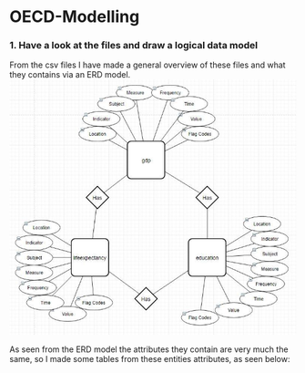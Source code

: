 # OECD-Modelling
### 1. Have a look at the files and draw a logical data model
From the csv files I have made a general overview of these files and what they contains via an ERD model.
![ERD-model](32235484_10215375826410111_7038487813641207808_n.jpg)

As seen from the ERD model the attributes they contain are very much the same, so I made some tables from these entities attributes, as seen below:
![]()
